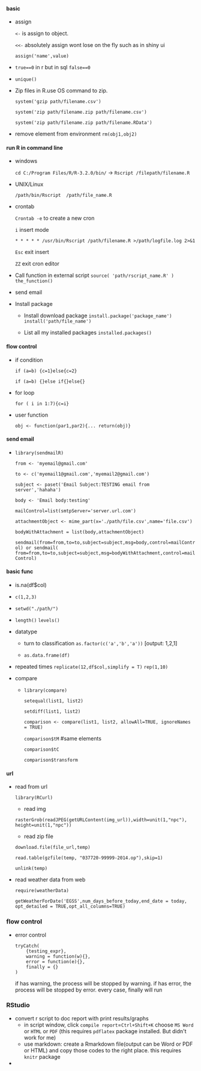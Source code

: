 #### basic
* assign

  `<-` is assign to object. 

  `<<-` absolutely assign wont lose on the fly such as in shiny ui

  `assign('name',value)`

* `true==0` in r but in sql `false==0`

* `unique()`

* Zip files in R.use OS command to zip.

  `system('gzip path/filename.csv')`

  `system('zip path/filename.zip path/filename.csv')`

  `system('zip path/filename.zip path/filename.RData')`

* remove element from environment
  `rm(obj1,obj2)`

#### run R in command line

* windows
  
    `cd C:/Program Files/R/R-3.2.0/bin/` -> `Rscript /filepath/filename.R`

* UNIX/Linux

    `/path/bin/Rscript  /path/file_name.R`

* crontab

  `Crontab -e` to create a new cron

  `i` insert mode 

  `* * * * * /usr/bin/Rscript /path/filename.R >/path/logfile.log 2>&1`

  `Esc`  exit insert

  `ZZ`  exit cron editor

* Call function in external script `source( 'path/rscript_name.R' )` `the_function()`

* send email

* Install package

  * Install download package `install.package('package_name')` `install('path/file_name')`

  * List all my installed packages `installed.packages()`


#### flow control

  * if condition

    `if (a=b) {c=1}else{c=2}`

    `if (a=b) {}else if{}else{}`

  * for loop

    `for ( i in 1:7){c=i}`

  * user function

    `obj <- function(par1,par2){... return(obj)}`

#### send email

* `library(sendmailR)`

  `from <- 'myemail@gmail.com'`

  `to <- c('myemail1@gmail.com','myemail2@gmail.com')`

  `subject <- paset('Email Subject:TESTING email from server','hahaha')`

  `body <- 'Email body:testing'            `

  `mailControl=list(smtpServer='server.url.com')`

  `attachmentObject <- mime_part(x='./path/file.csv',name='file.csv')`

  `bodyWithAttachment = list(body,attachmentObject)`
  
  `sendmail(from=from,to=to,subject=subject,msg=body,control=mailControl) or sendmail(  from=from,to=to,subject=subject,msg=bodyWithAttachment,control=mailControl)`

#### basic func

* is.na(df$col)

* `c(1,2,3)`

* `setwd("./path/")`

* `length()` `levels()`

* datatype

  * turn to classification `as.factor(c('a','b','a'))` [output: 1,2,1]

  * `as.data.frame(df)`

* repeated times `replicate(12,df$col,simplify = T)` `rep(1,10)`

* compare

  * `library(compare)`

    `setequal(list1, list2)`

    `setdiff(list1, list2)`

    `comparison <- compare(list1, list2, allowAll=TRUE, ignoreNames = TRUE)`

    `comparison$tM`  #same elements

    `comparison$tC`

    `comparison$transform`


#### url

* read from url

  `library(RCurl)`

  * read img

  `rasterGrob(readJPEG(getURLContent(img_url)),width=unit(1,"npc"), height=unit(1,"npc"))`

  * read zip file

  `download.file(file_url,temp)`

  `read.table(gzfile(temp, "037720-99999-2014.op"),skip=1)`

  `unlink(temp)`

* read weather data from web

  `require(weatherData)`

  `getWeatherForDate('EGSS',num_days_before_today,end_date = today, opt_detailed = TRUE,opt_all_columns=TRUE)`



### flow control
* error control
    ```
    tryCatch(
        {testing_expr},
        warning = function(w){},
        error = function(e){},
        finally = {}
    )
    ```
    if has warning, the process will be stopped by warning.
    if has error, the process will be stopped by error.
    every case, finally will run

### RStudio
* convert r script to doc report with print results/graphs
  - in script window, click `compile report`=`Ctrl+Shift+K` choose `MS Word` or `HTML` or `PDF` (this requires `pdflatex` package installed. But didn't work for me)
  - use markdown: create a Rmarkdown file(output can be Word or PDF or HTML) and copy those codes to the right place. this requires `knitr` package
*